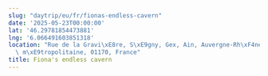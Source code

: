 ```yaml
---
slug: "daytrip/eu/fr/fionas-endless-cavern"
date: '2025-05-23T00:00:00'
lat: '46.29781854473881'
lng: '6.066491603851318'
location: "Rue de la Gravi\xE8re, S\xE9gny, Gex, Ain, Auvergne-Rh\xF4ne-Alpes, France\
  \ m\xE9tropolitaine, 01170, France"
title: Fiona's endless cavern
---
```



